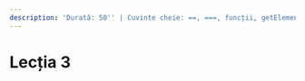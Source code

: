 ```yaml
---
description: 'Durată: 50'' | Cuvinte cheie: ==, ===, funcții, getElementById, innerHTML'
---
```


# Lecția 3

